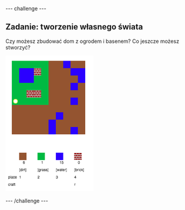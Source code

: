 \--- challenge \---

## Zadanie: tworzenie własnego świata

Czy możesz zbudować dom z ogrodem i basenem? Co jeszcze możesz stworzyć?

![zrzut ekranu](images/craft-build-example.png)

\--- /challenge \---
